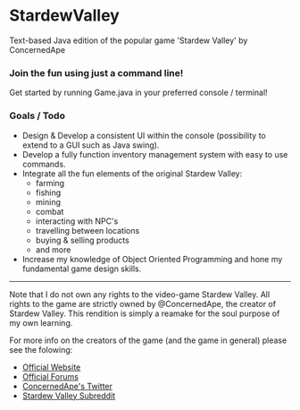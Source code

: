 # StardewValley
Text-based Java edition of the popular game 'Stardew Valley' by ConcernedApe

### Join the fun using just a command line!
Get started by running Game.java in your preferred console / terminal!

### Goals / Todo
- Design & Develop a consistent UI within the console (possibility to extend to a GUI such as Java swing).
- Develop a fully function inventory management system with easy to use commands.
- Integrate all the fun elements of the original Stardew Valley:
  - farming
  - fishing
  - mining
  - combat
  - interacting with NPC's
  - travelling between locations
  - buying & selling products
  - and more
- Increase my knowledge of Object Oriented Programming and hone my fundamental game design skills.

- - - -
Note that I do not own any rights to the video-game Stardew Valley. All rights to the game are strictly owned by @ConcernedApe, the creator of Stardew Valley. This rendition is simply a reamake for the soul purpose of my own learning.

For more info on the creators of the game (and the game in general) please see the folowing:
- [Official Website](https://www.stardewvalley.net)
- [Official Forums](https://forums.stardewvalley.net)
- [ConcernedApe's Twitter](https://www.twitter.com/ConcernedApe)
- [Stardew Valley Subreddit](https://www.reddit.com/r/StardewValley)
